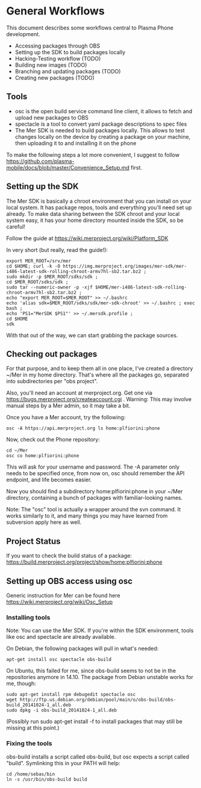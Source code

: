 # General Workflows

This document describes some workflows central to Plasma Phone development.

* Accessing packages through OBS
* Setting up the SDK to build packages locally
* Hacking-Testing workflow (TODO)
* Building new images (TODO)
* Branching and updating packages (TODO)
* Creating new packages (TODO)

## Tools

* osc is the open build service command line client, it allows to fetch and upload new packages to OBS
* spectacle is a tool to convert yaml package descriptions to spec files
* The Mer SDK is needed to build packages locally. This allows to test changes locally on the device by creating a package on your machine, then uploading it to and installing it on the phone

To make the following steps a lot more convenient, I suggest to follow <https://github.com/plasma-mobile/docs/blob/master/Convenience_Setup.md> first.

## Setting up the SDK

The Mer SDK is basically a chroot environment that you can install on your local system. It has package repos, tools and everything you'll need set up already. To make data sharing between the SDK chroot and your local system easy, it has your home directory mounted inside the SDK, so be careful!


Follow the guide at
https://wiki.merproject.org/wiki/Platform_SDK

In very short (but really, read the guide!):
```
export MER_ROOT=/srv/mer
cd $HOME; curl -k -O https://img.merproject.org/images/mer-sdk/mer-i486-latest-sdk-rolling-chroot-armv7hl-sb2.tar.bz2 ;
sudo mkdir -p $MER_ROOT/sdks/sdk ;
cd $MER_ROOT/sdks/sdk ;
sudo tar --numeric-owner -p -xjf $HOME/mer-i486-latest-sdk-rolling-chroot-armv7hl-sb2.tar.bz2 ;
echo "export MER_ROOT=$MER_ROOT" >> ~/.bashrc
echo 'alias sdk=$MER_ROOT/sdks/sdk/mer-sdk-chroot' >> ~/.bashrc ; exec bash ;
echo 'PS1="MerSDK $PS1"' >> ~/.mersdk.profile ;
cd $HOME
sdk
```

With that out of the way, we can start grabbing the package sources.

## Checking out packages

For that purpose, and to keep them all in one place, I've created a directory ~/Mer in my home directory. That's where all the packages go, separated into subdirectories per "obs project".

Also, you'll need an account at merproject.org. Get one via https://bugs.merproject.org/createaccount.cgi . Warning: This may involve manual steps by a Mer admin, so it may take a bit.

Once you have a Mer account, try the following:
```
osc -A https://api.merproject.org ls home:plfiorini:phone
```

Now, check out the Phone repository:

```
cd ~/Mer
osc co home:plfiorini:phone
```
This will ask for your username and password. The -A parameter only needs to be specified once, from now on, osc should remember the API endpoint, and life becomes easier.

Now you should find a subdirectory home:plfiorini:phone in your ~/Mer directory, containing a bunch of packages with familiar-looking names.

Note: The "osc" tool is actually a wrapper around the svn command. It works similarly to it, and many things you may have learned from subversion apply here as well.

## Project Status

If you want to check the build status of a package:
https://build.merproject.org/project/show/home:plfiorini:phone


## Setting up OBS access using osc

Generic instruction for Mer can be found here <https://wiki.merproject.org/wiki/Osc_Setup>

### Installing tools

Note: You can use the Mer SDK. If you're within the SDK environment, tools like osc and spectacle are already available.

On Debian, the following packages will pull in what's needed:
```
apt-get install osc spectacle obs-build
```


On Ubuntu, this failed for me, since obs-build seems to not be in the repositories anymore in 14.10. The package from Debian unstable works for me, though:

```
sudo apt-get install rpm debugedit spectacle osc
wget http://ftp.us.debian.org/debian/pool/main/o/obs-build/obs-build_20141024-1_all.deb
sudo dpkg -i obs-build_20141024-1_all.deb
```

(Possibly run sudo apt-get install -f to install packages that may still be missing at this point.)

### Fixing the tools
obs-build installs a script called obs-build, but osc expects a script called "build". Symlinking this in your PATH will help:
```
cd /home/sebas/bin
ln -s /usr/bin/obs-build build
```
